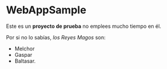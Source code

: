 # WebAppSample
Este es un **proyecto de prueba** no emplees mucho tiempo en él.

Por si no lo sabías, *los Reyes Magos* son:

* Melchor
* Gaspar
* Baltasar.
